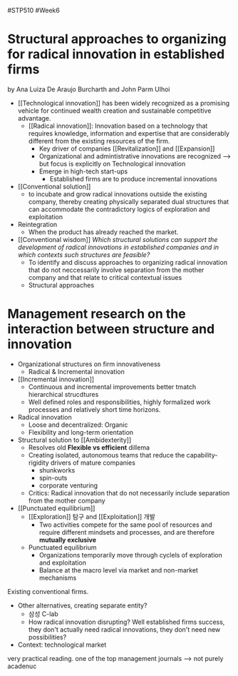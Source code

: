 #STP510 #Week6 
# Structural approaches to organizing for radical innovation in established firms
by Ana Luiza De Araujo Burcharth and John Parm Ulhoi

* [[Technological innovation]] has been widely recognized as a promising vehicle for continued wealth creation and sustainable competitive advantage.
	* [[Radical innovation]]: Innovation based on a technology that requires knowledge, information and expertise that are considerably different from the existing resources of the firm. 
		* Key driver of companies [[Revitalization]] and [[Expansion]]
		* Organizational and admintistrative innovations are recognized --> but focus is explicitly on Technological innovation
		* Emerge in high-tech start-ups
			* Established firms are to produce incremental innovations
* [[Conventional solution]]
	* to incubate and grow radical innovations outside the existing company, thereby creating physically separated dual structures that can accommodate the contradictory logics of exploration and exploitation 
* Reintegration 
	* When the product has already reached the market. 
* [[Conventional wisdom]] 
	*Which structural solutions can support the development of radical innovations in established companies and in which contexts such structures are feasible?*
	* To identify and discuss approaches to organizing radical innovation that do not neccessarily involve separation from the mother company and that relate to critical contextual issues 
	* Structural approaches
	
# Management research on the interaction between structure and innovation 
* Organizational structures on firm innovativeness
	* Radical & Incremental innovation 
* [[Incremental innovation]]
	* Continuous and incremental improvements better tmatch hierarchical strucdtures
	* Well defined roles and responsibilities, highly formalized work processes and relatively short time horizons. 
* Radical innovation
	* Loose and decentralized: Organic
	* Flexibility and long-term orientation 
* Structural solution to [[Ambidexterity]]
	* Resolves old **Flexible vs efficient** dillema
	* Creating isolated, autonomous teams that reduce the capability-rigidity drivers of mature companies
		* shunkworks
		* spin-outs
		* corporate venturing
	* Critics: Radical innovation that do not necessarily include separation from the mother company
* [[Punctuated equilibrium]]
	* [[Exploration]] 탐구 and [[Exploitation]] 개발
		* Two activities compete for the same pool of resources and require different mindsets and processes, and are therefore **mutually exclusive**
	* Punctuated equilibrium
		* Organizations temporarily move through cyclels of exploration and exploitation
		* Balance at the macro level via market and non-market mechanisms

Existing conventional firms. 
* Other alternatives, creating separate entity?
	* 삼성 C-lab
	* How radical innovation disrupting? Well established firms success, they don't actually need radical innovations, they don't need new possibilities? 
* Context: technological market

very practical reading. one of the top management journals 
--> not purely acadenuc 

